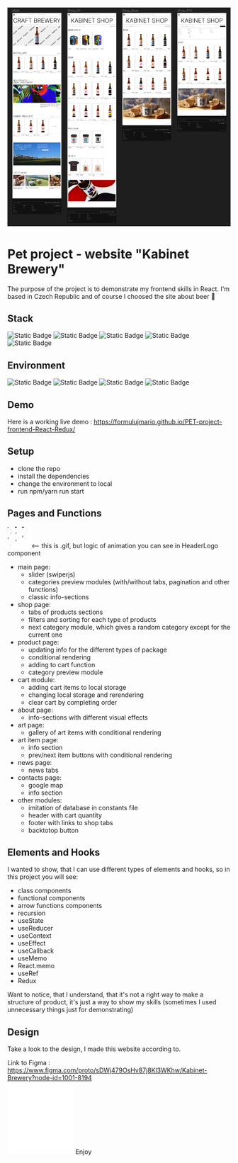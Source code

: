 # ![preview](/public/pics/preview.png)

# Pet project - website "Kabinet Brewery"
The purpose of the project is to demonstrate my frontend skills in React. I'm based in Czech Republic and of course I choosed the site about beer :beer:

## Stack
![Static Badge](https://img.shields.io/badge/React-18.2.0-1C5D35)
![Static Badge](https://img.shields.io/badge/JS-EAD51A)
![Static Badge](https://img.shields.io/badge/CSS-242524)
![Static Badge](https://img.shields.io/badge/HTML-D1AA73)
![Static Badge](https://img.shields.io/badge/Redux-B90001)

 ## Environment
![Static Badge](https://img.shields.io/badge/VSCode-242524)
![Static Badge](https://img.shields.io/badge/npm-9.8.1-B90001)
![Static Badge](https://img.shields.io/badge/Git-2005CE)
![Static Badge](https://img.shields.io/badge/webPack-5.89.0-D1AA73)

## Demo
 Here is a working live demo :  https://formulujmario.github.io/PET-project-frontend-React-Redux/

## Setup
* clone the repo
* install the dependencies
* change the environment to local
* run npm/yarn run start 

## Pages and Functions
![beeranimation](/public/pics/animatedlogo.gif)<-- this is .gif, but logic of animation you can see in HeaderLogo component

* main page:
    + slider (swiperjs)
    + categories preview modules (with/without tabs, pagination and other functions)
    + classic info-sections
* shop page:
    + tabs of products sections
    + filters and sorting for each type of products
    + next category module, which gives a random category except for the current one
* product page:
    + updating info for the different types of package
    + conditional rendering
    + adding to cart function
    + category preview module
* cart module:
    + adding cart items to local storage
    + changing local storage and rerendering
    + clear cart by completing order
* about page:
    + info-sections with different visual effects
* art page:
    + gallery of art items with conditional rendering
* art item page:
    + info section
    + prev/next item buttons with conditional rendering
* news page:
    + news tabs
* contacts page:
    + google map
    + info section
* other modules:
    + imitation of database in constants file
    + header with cart quantity
    + footer with links to shop tabs
    + backtotop button

## Elements and Hooks

I wanted to show, that I can use different types of elements and hooks, so in this project you will see:
* class components
* functional components
* arrow functions components
* recursion
* useState
* useReducer
* useContext
* useEffect
* useCallback
* useMemo
* React.memo
* useRef
* Redux


Want to notice, that I understand, that it's not a right way to make a structure of product, it's just a way to show my skills (sometimes I used unnecessary things just for demonstrating)

## Design

Take a look to the design, I made this website according to.

Link to Figma : https://www.figma.com/proto/sDWj479OsHv87j8Kl3WKhw/Kabinet-Brewery?node-id=1001-8194

![beeranimation](/public/pics/BeerAnimation.gif) Enjoy